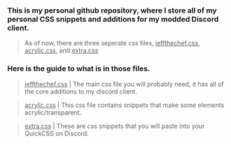 ### This is my personal github repository, where I store all of my personal CSS snippets and additions for my modded Discord client.

> As of now, there are three seperate css files, <ins>jeffthechef.css</ins>, <ins>acrylic.css</ins>, and <ins>extra.css</ins> 

### Here is the guide to what is in those files.
> <ins>jeffthechef.css</ins> | The main css file you will probably need, it has all of the core additions to my discord client.

> <ins>acrylic.css</ins> | This css file contains snippets that make some elements acrylic/transparent.

> <ins>extra.css</ins> | These are css snippets that you will paste into your QuickCSS on Discord.
